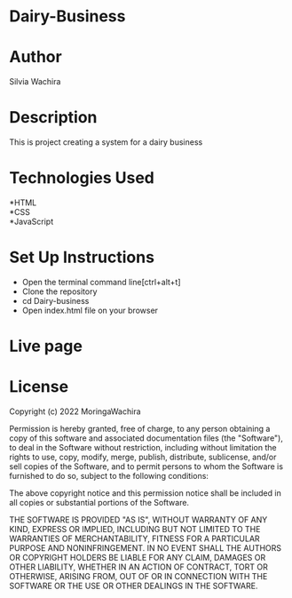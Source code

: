 # Dairy-Business
# Author
Silvia Wachira
# Description
This is project creating a system for a dairy business
# Technologies Used
*HTML<br>
*CSS <br>
*JavaScript
# Set Up Instructions
* Open the terminal command line[ctrl+alt+t]<br>
* Clone the repository<br>
* cd Dairy-business<br>
* Open index.html file on your browser
# Live page

# License


Copyright (c) 2022 MoringaWachira

Permission is hereby granted, free of charge, to any person obtaining a copy
of this software and associated documentation files (the "Software"), to deal
in the Software without restriction, including without limitation the rights
to use, copy, modify, merge, publish, distribute, sublicense, and/or sell
copies of the Software, and to permit persons to whom the Software is
furnished to do so, subject to the following conditions:

The above copyright notice and this permission notice shall be included in all
copies or substantial portions of the Software.

THE SOFTWARE IS PROVIDED "AS IS", WITHOUT WARRANTY OF ANY KIND, EXPRESS OR
IMPLIED, INCLUDING BUT NOT LIMITED TO THE WARRANTIES OF MERCHANTABILITY,
FITNESS FOR A PARTICULAR PURPOSE AND NONINFRINGEMENT. IN NO EVENT SHALL THE
AUTHORS OR COPYRIGHT HOLDERS BE LIABLE FOR ANY CLAIM, DAMAGES OR OTHER
LIABILITY, WHETHER IN AN ACTION OF CONTRACT, TORT OR OTHERWISE, ARISING FROM,
OUT OF OR IN CONNECTION WITH THE SOFTWARE OR THE USE OR OTHER DEALINGS IN THE
SOFTWARE.
